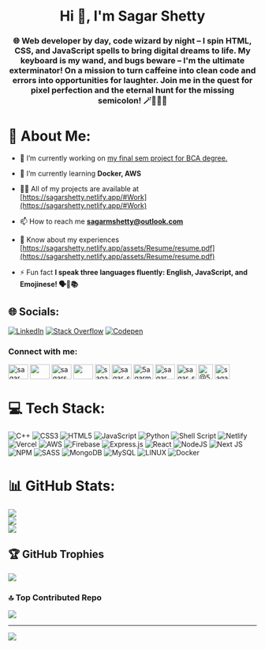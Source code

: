 <h1 align="center">Hi 👋, I'm Sagar Shetty</h1>
<h3 align="center">🌐 Web developer by day, code wizard by night – I spin HTML, CSS, and JavaScript spells to bring digital dreams to life. My keyboard is my wand, and bugs beware – I'm the ultimate exterminator! On a mission to turn caffeine into clean code and errors into opportunities for laughter. Join me in the quest for pixel perfection and the eternal hunt for the missing semicolon! 🪄🎩🦸‍♂️</h3>

# 💫 About Me:

- 🔭 I’m currently working on [my final sem project for BCA degree.](https://github.com/Sagar-Shetty21/Sem-Project)

- 🌱 I’m currently learning **Docker, AWS**

- 👨‍💻 All of my projects are available at [https://sagarshetty.netlify.app/#Work](https://sagarshetty.netlify.app/#Work)

- 📫 How to reach me **sagarmshetty@outlook.com**

- 📄 Know about my experiences [https://sagarshetty.netlify.app/assets/Resume/resume.pdf](https://sagarshetty.netlify.app/assets/Resume/resume.pdf)

- ⚡ Fun fact **I speak three languages fluently: English, JavaScript, and Emojinese! 🗣️🤖📚**

## 🌐 Socials:
[![LinkedIn](https://img.shields.io/badge/LinkedIn-%230077B5.svg?logo=linkedin&logoColor=white)](https://linkedin.com/in/sagarshetty21) [![Stack Overflow](https://img.shields.io/badge/-Stackoverflow-FE7A16?logo=stack-overflow&logoColor=white)](https://stackoverflow.com/users/sagar-shetty) [![Codepen](https://img.shields.io/badge/Codepen-000000?style=for-the-badge&logo=codepen&logoColor=white)](https://codepen.io/sagar__shetty)

<h3 align="left">Connect with me:</h3>
<p align="left">
<a href="https://codepen.io/sagar__shetty" target="blank"><img align="center" src="https://www.svgrepo.com/show/448217/codepen.svg" alt="sagar__shetty" height="30" width="40" /></a>
<a href="https://dev.to/sagarshetty21" target="blank"><img align="center" src="https://cdn.worldvectorlogo.com/logos/devto.svg" height="30" width="40" /></a>
<a href="https://linkedin.com/in/sagarshetty21" target="blank"><img align="center" src="https://www.svgrepo.com/show/448234/linkedin.svg" alt="sagarshetty21" height="30" width="40" /></a>
<a href="https://stackoverflow.com/users/14431121/sagar-shetty" target="blank"><img align="center" src="https://www.svgrepo.com/show/452105/stack-overflow.svg" height="30" width="40" /></a>
<a href="https://codesandbox.com/sagar-shetty21" target="blank"><img align="center" src="https://cdn4.iconfinder.com/data/icons/logos-brands-5/24/codesandbox-512.png" alt="sagar-shetty21" height="30" width="30" /></a>
<a href="https://www.codechef.com/users/sagar_shetty" target="blank"><img align="center" src="https://cdn.jsdelivr.net/npm/simple-icons@3.1.0/icons/codechef.svg" alt="sagar_shetty" height="30" width="40" /></a>
<a href="https://www.hackerrank.com/5agarm5hetty05" target="blank"><img align="center" src="https://cdn.worldvectorlogo.com/logos/hackerrank-4.svg" alt="5agarm5hetty05" height="30" width="40" /></a>
<a href="https://codeforces.com/profile/sagar__shetty" target="blank"><img align="center" src="https://art.npanuhin.me/SVG/Codeforces/Codeforces.colored.svg" alt="sagar__shetty" height="30" width="40" /></a>
<a href="https://www.leetcode.com/sagar_shetty_21" target="blank"><img align="center" src="https://cdn.iconscout.com/icon/free/png-512/free-leetcode-3521542-2944960.png?f=avif&w=256" alt="sagar_shetty_21" height="30" width="40" /></a>
<a href="https://www.hackerearth.com/@5agarm5hetty05" target="blank"><img align="center" src="https://icons.veryicon.com/png/o/brands/popular-brand-icon-simple-icons/hackerearth.png" alt="@5agarm5hetty05" height="30" width="30" /></a>
<a href="https://auth.geeksforgeeks.org/user/sagar_shetty" target="blank"><img align="center" src="https://img.icons8.com/?size=512&id=AbQBhN9v62Ob&format=png" alt="sagar_shetty" height="30" width="30" /></a>
</p>

# 💻 Tech Stack:
![C++](https://img.shields.io/badge/c++-%2300599C.svg?style=for-the-badge&logo=c%2B%2B&logoColor=white) ![CSS3](https://img.shields.io/badge/css3-%231572B6.svg?style=for-the-badge&logo=css3&logoColor=white) ![HTML5](https://img.shields.io/badge/html5-%23E34F26.svg?style=for-the-badge&logo=html5&logoColor=white) ![JavaScript](https://img.shields.io/badge/javascript-%23323330.svg?style=for-the-badge&logo=javascript&logoColor=%23F7DF1E) ![Python](https://img.shields.io/badge/python-3670A0?style=for-the-badge&logo=python&logoColor=ffdd54) ![Shell Script](https://img.shields.io/badge/shell_script-%23121011.svg?style=for-the-badge&logo=gnu-bash&logoColor=white) ![Netlify](https://img.shields.io/badge/netlify-%23000000.svg?style=for-the-badge&logo=netlify&logoColor=#00C7B7) ![Vercel](https://img.shields.io/badge/vercel-%23000000.svg?style=for-the-badge&logo=vercel&logoColor=white) ![AWS](https://img.shields.io/badge/AWS-%23FF9900.svg?style=for-the-badge&logo=amazon-aws&logoColor=white) ![Firebase](https://img.shields.io/badge/firebase-%23039BE5.svg?style=for-the-badge&logo=firebase) ![Express.js](https://img.shields.io/badge/express.js-%23404d59.svg?style=for-the-badge&logo=express&logoColor=%2361DAFB) ![React](https://img.shields.io/badge/react-%2320232a.svg?style=for-the-badge&logo=react&logoColor=%2361DAFB) ![NodeJS](https://img.shields.io/badge/node.js-6DA55F?style=for-the-badge&logo=node.js&logoColor=white) ![Next JS](https://img.shields.io/badge/Next-black?style=for-the-badge&logo=next.js&logoColor=white) ![NPM](https://img.shields.io/badge/NPM-%23000000.svg?style=for-the-badge&logo=npm&logoColor=white) ![SASS](https://img.shields.io/badge/SASS-hotpink.svg?style=for-the-badge&logo=SASS&logoColor=white) ![MongoDB](https://img.shields.io/badge/MongoDB-%234ea94b.svg?style=for-the-badge&logo=mongodb&logoColor=white) ![MySQL](https://img.shields.io/badge/mysql-%2300f.svg?style=for-the-badge&logo=mysql&logoColor=white) ![LINUX](https://img.shields.io/badge/Linux-FCC624?style=for-the-badge&logo=linux&logoColor=black) ![Docker](https://img.shields.io/badge/docker-%230db7ed.svg?style=for-the-badge&logo=docker&logoColor=white)
# 📊 GitHub Stats:
![](https://github-readme-stats.vercel.app/api?username=sagar-shetty21&theme=blue-green&hide_border=false&include_all_commits=true&count_private=true)<br/>
![](https://github-readme-streak-stats.herokuapp.com/?user=sagar-shetty21&theme=blue-green&hide_border=false)<br/>
![](https://github-readme-stats.vercel.app/api/top-langs/?username=sagar-shetty21&theme=blue-green&hide_border=false&include_all_commits=true&count_private=true&layout=compact)

## 🏆 GitHub Trophies
![](https://github-profile-trophy.vercel.app/?username=sagar-shetty21&theme=radical&no-frame=false&no-bg=true&margin-w=4)

### 🔝 Top Contributed Repo
![](https://github-contributor-stats.vercel.app/api?username=sagar-shetty21&limit=5&theme=dark&combine_all_yearly_contributions=true)

---
[![](https://visitcount.itsvg.in/api?id=sagar-shetty21&icon=0&color=1)](https://visitcount.itsvg.in)

<!-- Proudly created with GPRM ( https://gprm.itsvg.in ) -->
